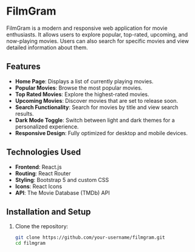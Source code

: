 # FilmGram

FilmGram is a modern and responsive web application for movie enthusiasts. It allows users to explore popular, top-rated, upcoming, and now-playing movies. Users can also search for specific movies and view detailed information about them.

## Features

- **Home Page**: Displays a list of currently playing movies.
- **Popular Movies**: Browse the most popular movies.
- **Top Rated Movies**: Explore the highest-rated movies.
- **Upcoming Movies**: Discover movies that are set to release soon.
- **Search Functionality**: Search for movies by title and view search results.
- **Dark Mode Toggle**: Switch between light and dark themes for a personalized experience.
- **Responsive Design**: Fully optimized for desktop and mobile devices.

## Technologies Used

- **Frontend**: React.js
- **Routing**: React Router
- **Styling**: Bootstrap 5 and custom CSS
- **Icons**: React Icons
- **API**: The Movie Database (TMDb) API

## Installation and Setup

1. Clone the repository:
   ```bash
   git clone https://github.com/your-username/filmgram.git
   cd filmgram
